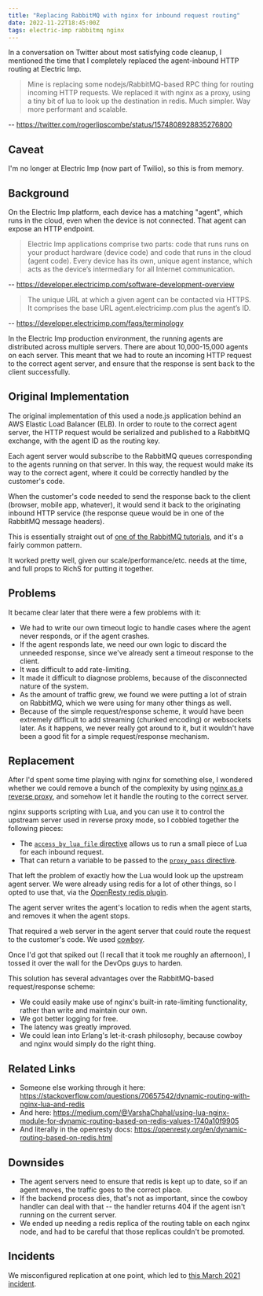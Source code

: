 ```yaml
---
title: "Replacing RabbitMQ with nginx for inbound request routing"
date: 2022-11-22T18:45:00Z
tags: electric-imp rabbitmq nginx
---
```


In a conversation on Twitter about most satisfying code cleanup, I mentioned the time that I completely replaced the
agent-inbound HTTP routing at Electric Imp.

> Mine is replacing some nodejs/RabbitMQ-based RPC thing for routing incoming HTTP requests. We replaced it with nginx
> as a proxy, using a tiny bit of lua to look up the destination in redis. Much simpler. Way more performant and
> scalable.

-- <https://twitter.com/rogerlipscombe/status/1574808928835276800>

## Caveat

I'm no longer at Electric Imp (now part of Twilio), so this is from memory.

## Background

On the Electric Imp platform, each device has a matching "agent", which runs in the cloud, even when the device is not
connected. That agent can expose an HTTP endpoint.

> Electric Imp applications comprise two parts: code that runs runs on your product hardware (device code) and code that
> runs in the cloud (agent code). Every device has its own, unique agent instance, which acts as the device’s
> intermediary for all Internet communication.

-- <https://developer.electricimp.com/software-development-overview>

> The unique URL at which a given agent can be contacted via HTTPS. It comprises the base URL agent.electricimp.com plus
> the agent’s ID.

-- <https://developer.electricimp.com/faqs/terminology>

In the Electric Imp production environment, the running agents are distributed across multiple servers. There are about
10,000-15,000 agents on each server. This meant that we had to route an incoming HTTP request to the correct agent
server, and ensure that the response is sent back to the client successfully.

## Original Implementation

The original implementation of this used a node.js application behind an AWS Elastic Load Balancer (ELB). In order to
route to the correct agent server, the HTTP request would be serialized and published to a RabbitMQ exchange, with the
agent ID as the routing key.

Each agent server would subscribe to the RabbitMQ queues corresponding to the agents running on that server. In this
way, the request would make its way to the correct agent, where it could be correctly handled by the customer's code.

When the customer's code needed to send the response back to the client (browser, mobile app, whatever), it would send
it back to the originating inbound HTTP service (the response queue would be in one of the RabbitMQ message headers).

This is essentially straight out of
[one of the RabbitMQ tutorials](https://www.rabbitmq.com/tutorials/tutorial-six-python.html), and it's a fairly common
pattern.

It worked pretty well, given our scale/performance/etc. needs at the time, and full props to RichS for putting it
together.

## Problems

It became clear later that there were a few problems with it:

- We had to write our own timeout logic to handle cases where the agent never responds, or if the agent crashes.
- If the agent responds late, we need our own logic to discard the unneeded response, since we've already sent a timeout
  response to the client.
- It was difficult to add rate-limiting.
- It made it difficult to diagnose problems, because of the disconnected nature of the system.
- As the amount of traffic grew, we found we were putting a lot of strain on RabbitMQ, which we were using for many
  other things as well.
- Because of the simple request/response scheme, it would have been extremely difficult to add streaming (chunked
  encoding) or websockets later. As it happens, we never really got around to it, but it wouldn't have been a good fit
  for a simple request/response mechanism.

## Replacement

After I'd spent some time playing with nginx for something else, I wondered whether we could remove a bunch of the
complexity by using [nginx as a reverse proxy](https://docs.nginx.com/nginx/admin-guide/web-server/reverse-proxy/), and
somehow let it handle the routing to the correct server.

nginx supports scripting with Lua, and you can use it to control the upstream server used in reverse proxy mode, so I
cobbled together the following pieces:

- The [`access_by_lua_file` directive](https://github.com/openresty/lua-nginx-module#access_by_lua_file) allows us to
  run a small piece of Lua for each inbound request.
- That can return a variable to be passed to the [`proxy_pass` directive](https://nginx.org/en/docs/http/ngx_http_proxy_module.html#proxy_pass).

That left the problem of exactly how the Lua would look up the upstream agent server. We were already using redis for a
lot of other things, so I opted to use that, via the [OpenResty redis plugin](https://github.com/openresty/lua-resty-redis).

The agent server writes the agent's location to redis when the agent starts, and removes it when the agent stops.

That required a web server in the agent server that could route the request to the customer's code. We used
[cowboy](https://github.com/ninenines/cowboy/).

Once I'd got that spiked out (I recall that it took me roughly an afternoon), I tossed it over the wall for the DevOps
guys to harden.

This solution has several advantages over the RabbitMQ-based request/response scheme:

- We could easily make use of nginx's built-in rate-limiting functionality, rather than write and maintain our own.
- We got better logging for free.
- The latency was greatly improved.
- We could lean into Erlang's let-it-crash philosophy, because cowboy and nginx would simply do the right thing.

## Related Links

- Someone else working through it here: <https://stackoverflow.com/questions/70657542/dynamic-routing-with-nginx-lua-and-redis>
- And here: <https://medium.com/@VarshaChahal/using-lua-nginx-module-for-dynamic-routing-based-on-redis-values-1740a10f9905>
- And literally in the openresty docs: <https://openresty.org/en/dynamic-routing-based-on-redis.html>

## Downsides

- The agent servers need to ensure that redis is kept up to date, so if an agent moves, the traffic goes to the correct
  place.
- If the backend process dies, that's not as important, since the cowboy handler can deal with that -- the handler
  returns 404 if the agent isn't running on the current server.
- We ended up needing a redis replica of the routing table on each nginx node, and had to be careful that those replicas
  couldn't be promoted.

## Incidents

We misconfigured replication at one point, which led to
[this March 2021 incident](https://status.electricimp.com/incidents/2k6znjp9km84).
